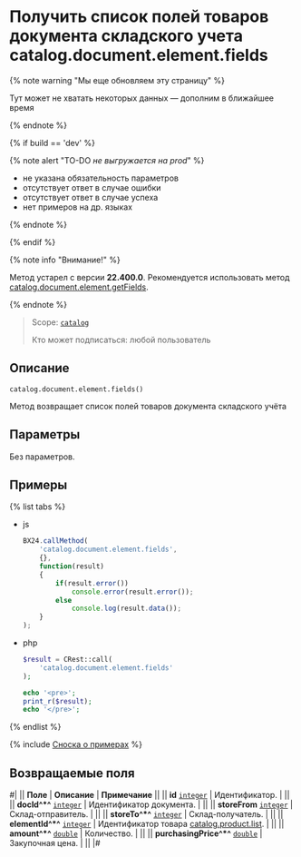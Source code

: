 # Получить список полей товаров документа складского учета catalog.document.element.fields

{% note warning "Мы еще обновляем эту страницу" %}

Тут может не хватать некоторых данных — дополним в ближайшее время

{% endnote %}

{% if build == 'dev' %}

{% note alert "TO-DO _не выгружается на prod_" %}

- не указана обязательность параметров
- отсутствует ответ в случае ошибки
- отсутствует ответ в случае успеха
- нет примеров на др. языках
  
{% endnote %}

{% endif %}

{% note info "Внимание!" %}

Метод устарел с версии **22.400.0**. Рекомендуется использовать метод [catalog.document.element.getFields](./catalog-document-element-get-fields.md).

{% endnote %}

> Scope: [`catalog`](../../../scopes/permissions.md)
>
> Кто может подписаться: любой пользователь

## Описание

```http
catalog.document.element.fields()
```

Метод возвращает список полей товаров документа складского учёта

## Параметры

Без параметров.

## Примеры

{% list tabs %}

- js
  
    ```js
    BX24.callMethod(
        'catalog.document.element.fields',
        {},
        function(result)
        {
            if(result.error())
                console.error(result.error());
            else
                console.log(result.data());
        }
    );
    ```

- php
  
    ```php
    $result = CRest::call(
        'catalog.document.element.fields'
    );

    echo '<pre>';
    print_r($result);
    echo '</pre>';
    ```
{% endlist %}

{% include [Сноска о примерах](../../../../_includes/examples.md) %}

## Возвращаемые поля

#|
|| **Поле** | **Описание** | **Примечание** ||
|| **id** 
[`integer`](../../../data-types.md) | Идентификатор. | ||
|| **docId^*^** 
[`integer`](../../../data-types.md) | Идентификатор документа. |  ||
|| **storeFrom** 
[`integer`](../../../data-types.md) | Склад-отправитель. | ||
|| **storeTo^*^** 
[`integer`](../../../data-types.md) | Склад-получатель. | ||
|| **elementId^*^** 
[`integer`](../../../data-types.md) | Идентификатор товара [catalog.product.list](../../../catalog/product/catalog-product-list.md). | ||
|| **amount^*^** 
[`double`](../../../data-types.md) | Количество. |  ||
|| **purchasingPrice^*^** 
[`double`](../../../data-types.md) | Закупочная цена. | ||
|#
